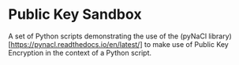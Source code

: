 # Public Key Sandbox

A set of Python scripts demonstrating the use of the (pyNaCl library)[https://pynacl.readthedocs.io/en/latest/] to make use of Public Key Encryption in the context of a Python script. 
